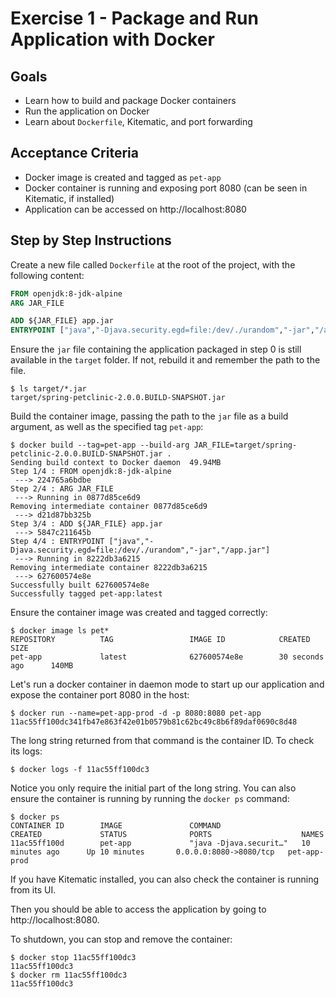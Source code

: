 # Exercise 1 - Package and Run Application with Docker

## Goals

* Learn how to build and package Docker containers
* Run the application on Docker
* Learn about `Dockerfile`, Kitematic, and port forwarding

## Acceptance Criteria

* Docker image is created and tagged as `pet-app`
* Docker container is running and exposing port 8080 (can be seen in Kitematic, if installed)
* Application can be accessed on http://localhost:8080

## Step by Step Instructions

Create a new file called `Dockerfile` at the root of the project, with the following content:

```Dockerfile
FROM openjdk:8-jdk-alpine
ARG JAR_FILE

ADD ${JAR_FILE} app.jar
ENTRYPOINT ["java","-Djava.security.egd=file:/dev/./urandom","-jar","/app.jar"]
```

Ensure the `jar` file containing the application packaged in step 0 is still available
in the `target` folder. If not, rebuild it and remember the path to the file.

```shell
$ ls target/*.jar
target/spring-petclinic-2.0.0.BUILD-SNAPSHOT.jar
```

Build the container image, passing the path to the `jar` file as a build argument, as well as
the specified tag `pet-app`:

```shell
$ docker build --tag=pet-app --build-arg JAR_FILE=target/spring-petclinic-2.0.0.BUILD-SNAPSHOT.jar .
Sending build context to Docker daemon  49.94MB
Step 1/4 : FROM openjdk:8-jdk-alpine
 ---> 224765a6bdbe
Step 2/4 : ARG JAR_FILE
 ---> Running in 0877d85ce6d9
Removing intermediate container 0877d85ce6d9
 ---> d21d87bb325b
Step 3/4 : ADD ${JAR_FILE} app.jar
 ---> 5847c211645b
Step 4/4 : ENTRYPOINT ["java","-Djava.security.egd=file:/dev/./urandom","-jar","/app.jar"]
 ---> Running in 8222db3a6215
Removing intermediate container 8222db3a6215
 ---> 627600574e8e
Successfully built 627600574e8e
Successfully tagged pet-app:latest
```

Ensure the container image was created and tagged correctly:

```shell
$ docker image ls pet*
REPOSITORY          TAG                 IMAGE ID            CREATED             SIZE
pet-app             latest              627600574e8e        30 seconds ago      140MB
```

Let's run a docker container in daemon mode to start up our application and expose
the container port 8080 in the host:

```shell
$ docker run --name=pet-app-prod -d -p 8080:8080 pet-app
11ac55ff100dc341fb47e863f42e01b0579b81c62bc49c8b6f89daf0690c8d48
```

The long string returned from that command is the container ID. To check its logs:

```shell
$ docker logs -f 11ac55ff100dc3
```

Notice you only require the initial part of the long string. You can also ensure
the container is running by running the `docker ps` command:

```shell
$ docker ps
CONTAINER ID        IMAGE               COMMAND                  CREATED             STATUS              PORTS                    NAMES
11ac55ff100d        pet-app             "java -Djava.securit…"   10 minutes ago      Up 10 minutes       0.0.0.0:8080->8080/tcp   pet-app-prod
```

If you have Kitematic installed, you can also check the container is running from
its UI.

Then you should be able to access the application by going to http://localhost:8080.

To shutdown, you can stop and remove the container:

```shell
$ docker stop 11ac55ff100dc3
11ac55ff100dc3
$ docker rm 11ac55ff100dc3
11ac55ff100dc3
```
